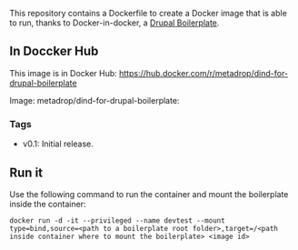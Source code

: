 This repository contains a Dockerfile to create a Docker image that is able to run, thanks to Docker-in-docker, a [Drupal Boilerplate](https://github.com/Metadrop/drupal-boilerplate).

## In Doccker Hub

This image is in Docker Hub: https://hub.docker.com/r/metadrop/dind-for-drupal-boilerplate

Image: metadrop/dind-for-drupal-boilerplate:<tag>

### Tags
 - v0.1: Initial release.

## Run it

Use the following command to run the container and mount the boilerplate inside the container:

```docker run -d -it --privileged --name devtest --mount type=bind,source=<path to a boilerplate root folder>,target=/<path inside container where to mount the boilerplate> <image id>```

